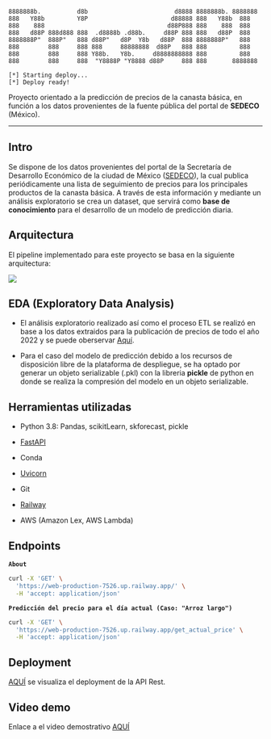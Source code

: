 ```plaintext
8888888b.          d8b                        d8888 8888888b. 8888888 
888   Y88b         Y8P                       d88888 888   Y88b  888   
888    888                                  d88P888 888    888  888   
888   d88P 888d888 888  .d8888b .d88b.     d88P 888 888   d88P  888   
8888888P"  888P"   888 d88P"   d8P  Y8b   d88P  888 8888888P"   888   
888        888     888 888     88888888  d88P   888 888         888   
888        888     888 Y88b.   Y8b.     d8888888888 888         888   
888        888     888  "Y8888P "Y8888 d88P     888 888       8888888 

[*] Starting deploy...
[*] Deploy ready!
```

Proyecto orientado a la predicción de precios de la canasta básica, en función a los datos provenientes de la fuente pública del portal de **SEDECO** (México).

---

## Intro

Se dispone de los datos provenientes del portal de la Secretaría de Desarrollo Económico de la ciudad de México (<a href=https://www.sedeco.cdmx.gob.mx/servicios/servicio/seguimiento-de-precios-de-la-canasta-basica>SEDECO</a>), la cual publica periódicamente una lista de seguimiento de precios para los principales productos de la canasta básica. A través de esta información y mediante un análisis exploratorio se crea un dataset, que servirá como **base de conocimiento** para el desarrollo de un modelo de predicción diaria.


## Arquitectura

El pipeline implementado para este proyecto se basa en la siguiente arquitectura:

<a href="https://lh3.googleusercontent.com/drive-viewer/AFGJ81pGbwojd8YxPwRbZ1gdNb7phnrVggMmFi8d2RV7SB_QFDPVhuKxn-ELFZVNiz9OG1ZAeC0loRXVQTVSgYEEKZZM5d1k=s2560?source=screenshot.guru"> <img src="https://lh3.googleusercontent.com/drive-viewer/AFGJ81pGbwojd8YxPwRbZ1gdNb7phnrVggMmFi8d2RV7SB_QFDPVhuKxn-ELFZVNiz9OG1ZAeC0loRXVQTVSgYEEKZZM5d1k=s2560" /> </a>

## EDA (Exploratory Data Analysis)

+ El análisis exploratorio realizado así como el proceso ETL se realizó en base a los datos extraidos para la publicación de precios de todo el año 2022 y se puede oberservar <a href=https://github.com/v1c4r10us/pf_scrapper/blob/main/scraper.ipynb>Aquí</a>.

+ Para el caso del modelo de predicción debido a los recursos de disposición libre de la plataforma de despliegue, se ha optado por generar un objeto serializable (.pkl) con la libreria **pickle** de python en donde se realiza la compresión del modelo en un objeto serializable.

## Herramientas utilizadas

+ Python 3.8: Pandas, scikitLearn, skforecast, pickle

+ <a href=https://fastapi.tiangolo.com/>FastAPI</a>

+ Conda

+ <a href=https://www.uvicorn.org/>Uvicorn</a>

+ Git

+ <a href=https://railway.app/>Railway</a> 

+ AWS (Amazon Lex, AWS Lambda)


## Endpoints

**`About`**
```bash
curl -X 'GET' \
  'https://web-production-7526.up.railway.app/' \
  -H 'accept: application/json'
```

**`Predicción del precio para el día actual (Caso: "Arroz largo")`**
```bash
curl -X 'GET' \
  'https://web-production-7526.up.railway.app/get_actual_price' \
  -H 'accept: application/json'
```
## Deployment

<a href=https://web-production-7526.up.railway.app/>AQUÍ</a> se visualiza el deployment de la API Rest.

## Video demo

Enlace a el video demostrativo <a href="https://youtu.be/QxeXjBa_K_M">AQUÍ</a>
